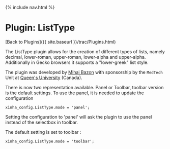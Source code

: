 {% include nav.html %}

# Plugin: ListType

[Back to Plugins]({{ site.baseurl }}/trac/Plugins.html)

The ListType plugin allows for the creation of different types of lists, namely decimal, lower-roman, upper-roman, lower-alpha and upper-alpha.  Additionally in Gecko browsers it supports a "lower-greek" list style.

The plugin was developed by [Mihai Bazon](http://dynarch.com/) with sponsorship by the `MedTech` Unit at [Queen's University](http://www.queens.ca/) (Canada).

There is now two representation available. Panel or Toolbar, toolbar version is the default settings. To use the panel, it is needed to update the configuration


```
xinha_config.ListType.mode = 'panel';
```

Setting the configuration to 'panel' will ask the plugin to use the panel instead of the selectbox in toolbar.

The default setting is set to toolbar :

```
xinha_config.ListType.mode = 'toolbar';
```


